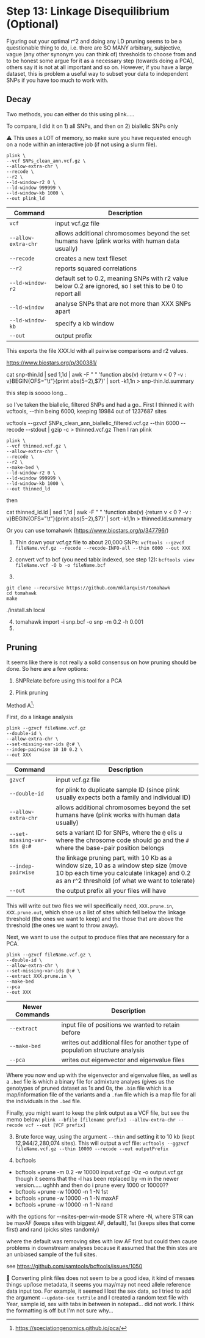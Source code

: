 # Step 13: Linkage Disequilibrium (Optional)

Figuring out your optimal r^2 and doing any LD pruning seems to be a questionable thing to do, i.e. there are SO MANY arbitrary, subjective, vague (any other synonym you can think of) thresholds to choose from and to be honest some argue for it as a necessary step (towards doing a PCA), others say it is not at all important and so on. However, if you have a large dataset, this is problem a useful way to subset your data to independent SNPs if you have too much to work with. 

## Decay

Two methods, you can either do this using plink.....

To compare, I did it on 1) all SNPs, and then on 2) biallelic SNPs only 

⚠️ This uses a LOT of memory, so make sure you have requested enough on a node within an interactive job (if not using a slurm file). 

```
plink \
--vcf SNPs_clean_ann.vcf.gz \
--allow-extra-chr \
--recode \
--r2 \
--ld-window-r2 0 \
--ld-window 999999 \
--ld-window-kb 1000 \
--out plink_ld
```

| Command      | Description |
| ----------- | ----------- |
| `vcf` | input vcf.gz file |
| `--allow-extra-chr` | allows additional chromosomes beyond the set humans have (plink works with human data usually) |
| `--recode` | creates a new text fileset |
| `--r2` | reports squared correlations |
| `--ld-window-r2` | default set to 0.2, meaning SNPs with r2 value below 0.2 are ignored, so I set this to be 0 to report all  |
| `--ld-window` | analyse SNPs that are not more than XXX SNPs apart |
| `--ld-window-kb` | specify a kb window |
| `--out` | output prefix |

This exports the file XXX.ld with all pairwise comparisons and r2 values. 


https://www.biostars.org/p/300381/

cat snp-thin.ld | sed 1,1d | awk -F " " 'function abs(v) {return v < 0 ? -v : v}BEGIN{OFS="\t"}{print abs($5-$2),$7}' | sort -k1,1n > snp-thin.ld.summary

this step is soooo long...

so I've taken the biallelic, filtered SNPs and had a go..
First I thinned it with vcftools, --thin being 6000, keeping 19984 out of 1237687 sites 

vcftools --gzvcf SNPs_clean_ann_biallelic_filtered.vcf.gz --thin 6000 --recode --stdout | gzip -c > thinned.vcf.gz
Then I ran plink 

```
plink \
--vcf thinned.vcf.gz \
--allow-extra-chr \
--recode \
--r2 \
--make-bed \
--ld-window-r2 0 \
--ld-window 999999 \
--ld-window-kb 1000 \
--out thinned_ld

```
then 

cat thinned_ld.ld | sed 1,1d | awk -F " " 'function abs(v) {return v < 0 ? -v : v}BEGIN{OFS="\t"}{print abs($5-$2),$7}' | sort -k1,1n > thinned.ld.summary

Or you can use tomahawk (https://www.biostars.org/p/347796/)

1. Thin down your vcf.gz file to about 20,000 SNPs: `vcftools --gzvcf fileName.vcf.gz --recode --recode-INFO-all --thin 6000 --out XXX`
2. convert vcf to bcf (you need tabix indexed, see step 12): `bcftools view fileName.vcf -O b -o fileName.bcf`

3.
```
git clone --recursive https://github.com/mklarqvist/tomahawk
cd tomahawk
make
```

./install.sh local

4. tomahawk import -i snp.bcf -o snp -m 0.2 -h 0.001
5. 

## Pruning
It seems like there is not really a solid consensus on how pruning should be done. So here are a few options:

1. SNPRelate before using this tool for a PCA


2. Plink pruning

Method A[^1]:

First, do a linkage analysis 

```
plink --gzvcf fileName.vcf.gz 
--double-id \
--allow-extra-chr \
--set-missing-var-ids @:# \
--indep-pairwise 10 10 0.2 \
--out XXX
```

| Command      | Description |
| ----------- | ----------- |
| `gzvcf` | input vcf.gz file |
| `--double-id` | for plink to duplicate sample ID (since plink usually expects both a family and individual ID) |
| `--allow-extra-chr` | allows additional chromosomes beyond the set humans have (plink works with human data usually) |
| `--set-missing-var-ids @:#` | sets a variant ID for SNPs, where the `@` ells u where the chrosome code should go and the `#` where the base-pair position belongs |
| `--indep-pairwise` | the linkage pruning part, with 10 Kb as a window size, 10 as a window step size (move 10 bp each  time you calculate linkage) and 0.2 as an r^2 threshold (of what we want to tolerate) |
| `--out` | the output prefix all your files will have |

This will write out two files we will specifically need, `XXX.prune.in`, `XXX.prune.out`, which shoe us a list of sites which fell below the linkage threshold (the ones we want to keep) and the those that are above the threshold (the ones we want to throw away). 

Next, we want to use the output to produce files that are necessary for a PCA.

```
plink --gzvcf fileName.vcf.gz \
--double-id \
--allow-extra-chr \
--set-missing-var-ids @:# \
--extract XXX.prune.in \
--make-bed
--pca
--out XXX
```

| Newer Commands      | Description |
| ----------- | ----------- |
| `--extract` | input file of positions we wanted to retain before |
| `--make-bed` | writes out additional files for another type of population structure analysis |
| `--pca` | writes out eigenvector and eigenvalue files |

Where you now end up with the eigenvector and eigenvalue files, as well as a `.bed` file is which a binary file for admixture analyes (gives us the genotypes of pruned dataset as 1s and 0s, the `.bim` file which is a map/information file of the variants and a `.fam` file which is a map file for all the individuals in the `.bed` file.

Finally, you might want to keep the plink output as a VCF file, but see the memo below: `plink --bfile [filename prefix] --allow-extra-chr --recode vcf --out [VCF prefix]`

3. Brute force way, using the argument `--thin` and setting it to 10 kb (kept 12,944/2,280,074 sites). This will output a vcf file: `vcftools --ggzvcf fileName.vcf.gz --thin 10000 --recode --out outputPrefix`
   
4. bcftools
- bcftools +prune -m 0.2 -w 10000 input.vcf.gz -Oz -o output.vcf.gz
though it seems that the -l has been replaced by -m in the newer version..... ughhh and then do i prune every 1000 or 10000?? 
- bcftools +prune -w 10000 -n 1 -N 1st
- bcftools +prune -w 10000 -n 1 -N maxAF
- bcftools +prune -w 10000 -n 1 -N rand

with the options for --nsites-per-win-mode STR 
where -N, 
where STR can be  maxAF (keeps sites with biggest AF, default), 1st (keeps sites that come first) and rand (picks sites randomly) 

  where the default was removing sites with low AF first but could then cause problems in downstream analyses because it assumed that the thin stes are an unbiased sample of the full sites. 

 see https://github.com/samtools/bcftools/issues/1050

:memo: Converting plink files does not seem to be a good idea, it kind of messes things up/lose metadata, it seems you may/may not need allele reference data input too. For example, it seemed I lost the sex data, so I tried to add the argument `--update-sex txtFile` and I created a random text file with Year, sample id, sex with tabs in between in notepad... did not work. I think the formatting is off but I'm not sure why...

[^1]:https://speciationgenomics.github.io/pca/
